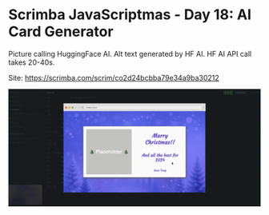 # Scrimba JavaScriptmas - Day 18: AI Card Generator

Picture calling HuggingFace AI. Alt text generated by HF AI. HF AI API call takes 20-40s.

Site: https://scrimba.com/scrim/co2d24bcbba79e34a9ba30212

<img src="./xmas-day-18.gif" alt="gif demo of christmas card" width="600px" />